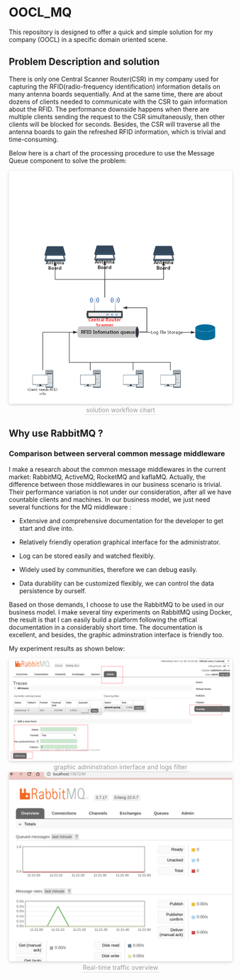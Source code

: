 # OOCL_MQ

This repository is designed to offer a quick and simple solution for my company (OOCL) in a specific domain oriented scene.  

## Problem Description and solution

There is only one Central Scanner Router(CSR) in my company used for capturing the RFID(radio-frequency identification) information details on many antenna boards sequentially. And at the same time, there are about dozens of clients needed to communicate with the CSR to gain information about the RFID. The performance downside happens when there are multiple clients sending the request to the CSR simultaneously, then other clients will be blocked for seconds. Besides, the CSR will traverse all the antenna boards to gain the refreshed RFID information, which is trivial and time-consuming.
 
Below here is a chart of the processing procedure to use the Message Queue component to solve the problem:
<div>
<center>
    <img style="border-radius: 0.3125em;
    box-shadow: 0 2px 4px 0 rgba(34,36,38,.12),0 2px 10px 0 rgba(34,36,38,.08);" 
    src="p2.jpg">
    <br>
    <div style="color:orange; border-bottom: 1px solid #d9d9d9;
    display: inline-block;
    color: #999;
    padding: 2px;">solution workflow chart</div>
</center>
</div>


## Why use RabbitMQ ?

### Comparison between serveral common message middleware

I make a research about the common message middlewares in the current market: RabbitMQ, ActiveMQ, RocketMQ and kaflaMQ. Actually, the difference between those middlewares in our business scenario is trivial. Their performance variation is not under our consideration, after all we have countable clients and machines. In our business model, we just need several functions for the MQ middleware :

* Extensive and comprehensive documentation for the developer to get start and dive into.
  
* Relatively friendly operation graphical interface for the administrator.
  
* Log can be stored easily and watched flexibly.

* Widely used by communities, therefore we can debug easily.

* Data durability can be customized flexibly, we can control the data persistence by ourself.

Based on those demands, I choose to use the RabbitMQ to be used in our business model. I make several tiny experiments on RabbitMQ using Docker, the result is that I can easily build a platform following the offical documentation in a considerably short time. The documentation is excellent, and besides, the graphic adminstration interface is friendly too.

My experiment results as shown below:

<center>
    <img style="border-radius: 0.3125em;
    box-shadow: 0 2px 4px 0 rgba(34,36,38,.12),0 2px 10px 0 rgba(34,36,38,.08);" 
    src="p3.png">
    <br>
    <div style="color:orange; border-bottom: 1px solid #d9d9d9;
    display: inline-block;
    color: #999;
    padding: 2px;">graphic adminstration interface and logs filter</div>
</center>

<center>
    <img style="border-radius: 0.3125em;
    box-shadow: 0 2px 4px 0 rgba(34,36,38,.12),0 2px 10px 0 rgba(34,36,38,.08);" 
    src="p4png.png">
    <br>
    <div style="color:orange; border-bottom: 1px solid #d9d9d9;
    display: inline-block;
    color: #999;
    padding: 2px;">Real-time traffic overview</div>
</center>

